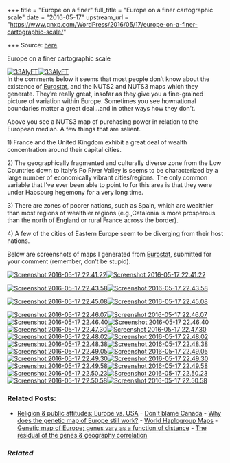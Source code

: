 +++
title = "Europe on a finer"
full_title = "Europe on a finer cartographic scale"
date = "2016-05-17"
upstream_url = "https://www.gnxp.com/WordPress/2016/05/17/europe-on-a-finer-cartographic-scale/"

+++
Source: [here](https://www.gnxp.com/WordPress/2016/05/17/europe-on-a-finer-cartographic-scale/).

Europe on a finer cartographic scale

[![33AlyFT](https://i0.wp.com/www.unz.com/wp-content/uploads/2016/05/33AlyFT-e1463542031739.png?resize=620%2C827)![33AlyFT](https://i0.wp.com/www.unz.com/wp-content/uploads/2016/05/33AlyFT-e1463542031739.png?resize=620%2C827)](https://i0.wp.com/www.unz.com/wp-content/uploads/2016/05/33AlyFT.png)  
In the comments below it seems that most people don’t know about the existence of [Eurostat](http://ec.europa.eu/eurostat/statistical-atlas/gis/viewer/?config=RYB-2015.json), and the NUTS2 and NUTS3 maps which they generate. They’re really great, insofar as they give you a fine-grained picture of variation within Europe. Sometimes you see hownational boundaries matter a great deal…and in other ways how they don’t.

Above you see a NUTS3 map of purchasing power in relation to the European median. A few things that are salient.

1\) France and the United Kingdom exhibit a great deal of wealth concentration around their capital cities.

2\) The geographically fragmented and culturally diverse zone from the Low Countries down to Italy’s Po River Valley is seems to be characterized by a large number of economically vibrant cities/regions. The only common variable that I’ve ever been able to point to for this area is that they were under Habsburg hegemony for a very long time.

3\) There are zones of poorer nations, such as Spain, which are wealthier than most regions of wealthier regions (e.g.,Catalonia is more prosperous than the north of England or rural France across the border).

4\) A few of the cities of Eastern Europe seem to be diverging from their host nations.

Below are screenshots of maps I generated from [Eurostat](http://ec.europa.eu/eurostat/statistical-atlas/gis/viewer/?config=RYB-2015.json), submitted for your comment (remember, don’t be stupid).

[![Screenshot 2016-05-17 22.41.22](https://i0.wp.com/www.unz.com/wp-content/uploads/2016/05/Screenshot-2016-05-17-22.41.22.png?resize=620%2C784)![Screenshot 2016-05-17 22.41.22](https://i0.wp.com/www.unz.com/wp-content/uploads/2016/05/Screenshot-2016-05-17-22.41.22.png?resize=620%2C784)](https://i0.wp.com/www.unz.com/wp-content/uploads/2016/05/Screenshot-2016-05-17-22.41.22.png)

[![Screenshot 2016-05-17 22.43.58](https://i0.wp.com/www.unz.com/wp-content/uploads/2016/05/Screenshot-2016-05-17-22.43.58.png?resize=620%2C764)![Screenshot 2016-05-17 22.43.58](https://i0.wp.com/www.unz.com/wp-content/uploads/2016/05/Screenshot-2016-05-17-22.43.58.png?resize=620%2C764)](https://i0.wp.com/www.unz.com/wp-content/uploads/2016/05/Screenshot-2016-05-17-22.43.58.png)

[![Screenshot 2016-05-17 22.45.08](https://i0.wp.com/www.unz.com/wp-content/uploads/2016/05/Screenshot-2016-05-17-22.45.08.png?resize=640%2C866)![Screenshot 2016-05-17 22.45.08](https://i0.wp.com/www.unz.com/wp-content/uploads/2016/05/Screenshot-2016-05-17-22.45.08.png?resize=640%2C866)](https://i0.wp.com/www.unz.com/wp-content/uploads/2016/05/Screenshot-2016-05-17-22.45.08.png)

[![Screenshot 2016-05-17 22.46.07](https://i0.wp.com/www.unz.com/wp-content/uploads/2016/05/Screenshot-2016-05-17-22.46.07.png?resize=640%2C822)![Screenshot 2016-05-17 22.46.07](https://i0.wp.com/www.unz.com/wp-content/uploads/2016/05/Screenshot-2016-05-17-22.46.07.png?resize=640%2C822)](https://i0.wp.com/www.unz.com/wp-content/uploads/2016/05/Screenshot-2016-05-17-22.46.07.png)[![Screenshot 2016-05-17 22.46.40](https://i0.wp.com/www.unz.com/wp-content/uploads/2016/05/Screenshot-2016-05-17-22.46.40.png?resize=640%2C851)![Screenshot 2016-05-17 22.46.40](https://i0.wp.com/www.unz.com/wp-content/uploads/2016/05/Screenshot-2016-05-17-22.46.40.png?resize=640%2C851)](https://i0.wp.com/www.unz.com/wp-content/uploads/2016/05/Screenshot-2016-05-17-22.46.40.png)[![Screenshot 2016-05-17 22.47.30](https://i0.wp.com/www.unz.com/wp-content/uploads/2016/05/Screenshot-2016-05-17-22.47.30.png?resize=640%2C820)![Screenshot 2016-05-17 22.47.30](https://i0.wp.com/www.unz.com/wp-content/uploads/2016/05/Screenshot-2016-05-17-22.47.30.png?resize=640%2C820)](https://i0.wp.com/www.unz.com/wp-content/uploads/2016/05/Screenshot-2016-05-17-22.47.30.png)[![Screenshot 2016-05-17 22.48.02](https://i0.wp.com/www.unz.com/wp-content/uploads/2016/05/Screenshot-2016-05-17-22.48.02.png?resize=640%2C816)![Screenshot 2016-05-17 22.48.02](https://i0.wp.com/www.unz.com/wp-content/uploads/2016/05/Screenshot-2016-05-17-22.48.02.png?resize=640%2C816)](https://i0.wp.com/www.unz.com/wp-content/uploads/2016/05/Screenshot-2016-05-17-22.48.02.png)[![Screenshot 2016-05-17 22.48.38](https://i0.wp.com/www.unz.com/wp-content/uploads/2016/05/Screenshot-2016-05-17-22.48.38.png?resize=640%2C821)![Screenshot 2016-05-17 22.48.38](https://i0.wp.com/www.unz.com/wp-content/uploads/2016/05/Screenshot-2016-05-17-22.48.38.png?resize=640%2C821)](https://i0.wp.com/www.unz.com/wp-content/uploads/2016/05/Screenshot-2016-05-17-22.48.38.png)[![Screenshot 2016-05-17 22.49.05](https://i0.wp.com/www.unz.com/wp-content/uploads/2016/05/Screenshot-2016-05-17-22.49.05.png?resize=640%2C823)![Screenshot 2016-05-17 22.49.05](https://i0.wp.com/www.unz.com/wp-content/uploads/2016/05/Screenshot-2016-05-17-22.49.05.png?resize=640%2C823)](https://i0.wp.com/www.unz.com/wp-content/uploads/2016/05/Screenshot-2016-05-17-22.49.05.png)[![Screenshot 2016-05-17 22.49.30](https://i0.wp.com/www.unz.com/wp-content/uploads/2016/05/Screenshot-2016-05-17-22.49.30.png?resize=626%2C804)![Screenshot 2016-05-17 22.49.30](https://i0.wp.com/www.unz.com/wp-content/uploads/2016/05/Screenshot-2016-05-17-22.49.30.png?resize=626%2C804)](https://i0.wp.com/www.unz.com/wp-content/uploads/2016/05/Screenshot-2016-05-17-22.49.30.png)[![Screenshot 2016-05-17 22.49.58](https://i0.wp.com/www.unz.com/wp-content/uploads/2016/05/Screenshot-2016-05-17-22.49.58.png?resize=640%2C798)![Screenshot 2016-05-17 22.49.58](https://i0.wp.com/www.unz.com/wp-content/uploads/2016/05/Screenshot-2016-05-17-22.49.58.png?resize=640%2C798)](https://i0.wp.com/www.unz.com/wp-content/uploads/2016/05/Screenshot-2016-05-17-22.49.58.png)[![Screenshot 2016-05-17 22.50.23](https://i0.wp.com/www.unz.com/wp-content/uploads/2016/05/Screenshot-2016-05-17-22.50.23.png?resize=640%2C808)![Screenshot 2016-05-17 22.50.23](https://i0.wp.com/www.unz.com/wp-content/uploads/2016/05/Screenshot-2016-05-17-22.50.23.png?resize=640%2C808)](https://i0.wp.com/www.unz.com/wp-content/uploads/2016/05/Screenshot-2016-05-17-22.50.23.png)[![Screenshot 2016-05-17 22.50.58](https://i0.wp.com/www.unz.com/wp-content/uploads/2016/05/Screenshot-2016-05-17-22.50.58.png?resize=640%2C847)![Screenshot 2016-05-17 22.50.58](https://i0.wp.com/www.unz.com/wp-content/uploads/2016/05/Screenshot-2016-05-17-22.50.58.png?resize=640%2C847)](https://i0.wp.com/www.unz.com/wp-content/uploads/2016/05/Screenshot-2016-05-17-22.50.58.png)

### Related Posts:

- [Religion & public attitudes: Europe vs.
  USA](https://www.gnxp.com/WordPress/2008/05/22/religion-public-attitudes-europe-vs-usa/) - [Don't blame
  Canada](https://www.gnxp.com/WordPress/2009/07/29/don-t-blame-canada/) - [Why does the genetic map of Europe still
  work?](https://www.gnxp.com/WordPress/2008/11/23/why-does-the-genetic-map-of-europe-still-work/) - [World Haplogroup
  Maps](https://www.gnxp.com/WordPress/2007/02/07/world-haplogroup-maps/) - [Genetic map of Europe; genes vary as a function of
  distance](https://www.gnxp.com/WordPress/2008/08/31/genetic-map-of-europe-genes-vary-as-a-function-of-distance/) - [The residual of the genes & geography
  correlation](https://www.gnxp.com/WordPress/2011/02/28/the-residual-of-the-genes-geography-correlation/)

### *Related*

[](https://www.addtoany.com/add_to/facebook?linkurl=https%3A%2F%2Fwww.gnxp.com%2FWordPress%2F2016%2F05%2F17%2Feurope-on-a-finer-cartographic-scale%2F&linkname=Europe%20on%20a%20finer%20cartographic%20scale "Facebook")[](https://www.addtoany.com/add_to/twitter?linkurl=https%3A%2F%2Fwww.gnxp.com%2FWordPress%2F2016%2F05%2F17%2Feurope-on-a-finer-cartographic-scale%2F&linkname=Europe%20on%20a%20finer%20cartographic%20scale "Twitter")[](https://www.addtoany.com/add_to/email?linkurl=https%3A%2F%2Fwww.gnxp.com%2FWordPress%2F2016%2F05%2F17%2Feurope-on-a-finer-cartographic-scale%2F&linkname=Europe%20on%20a%20finer%20cartographic%20scale "Email")[](https://www.addtoany.com/share)
